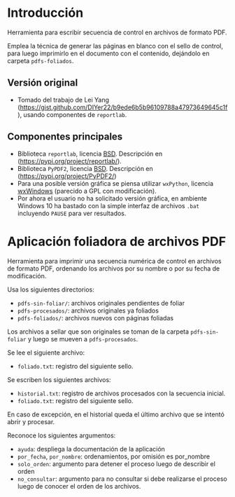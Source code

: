 # Introducción 
Herramienta para escribir secuencia de control en archivos de formato PDF.

Emplea la técnica de generar las páginas en blanco con el sello de control, para luego imprimirlo en el documento con el contenido, dejándolo en carpeta `pdfs-foliados`.

## Versión original
- Tomado del trabajo de Lei Yang (https://gist.github.com/DIYer22/b9ede6b5b96109788a47973649645c1f), usando componentes de `reportlab`.

## Componentes principales
- Biblioteca `reportlab`, licencia [BSD](https://en.wikipedia.org/wiki/BSD_licenses). Descripción en (https://pypi.org/project/reportlab/).
- Biblioteca `PyPDF2`, licencia [BSD](https://en.wikipedia.org/wiki/BSD_licenses). Descripción en (https://pypi.org/project/PyPDF2/)
- Para una posible versión gráfica se piensa utilizar `wxPython`, licencia [wxWindows](https://opensource.org/licenses/wxwindows.php) (parecido a GPL con modificación).
- Por ahora el usuario no ha solicitado versión gráfica, en ambiente Windows 10 ha bastado con la simple interfaz de archivos `.bat` incluyendo `PAUSE` para ver resultados.

# Aplicación foliadora de archivos PDF

 Herramienta para imprimir una secuencia numérica de control en archivos
 de formato PDF, ordenando los archivos por su nombre o por su fecha
 de modificación.

 Usa los siguientes directorios:

 - `pdfs-sin-foliar/`: archivos originales pendientes de foliar
 - `pdfs-procesados/`: archivos originales ya foliados
 - `pdfs-foliados/`: archivos nuevos con páginas foliadas

 Los archivos a sellar que son originales se toman de la carpeta `pdfs-sin-foliar` y luego 
 se mueven a `pdfs-procesados`.

 Se lee el siguiente archivo:

 - `foliado.txt`: registro del siguiente sello.

 Se escriben los siguientes archivos:

  - `historial.txt`: registro de archivos procesados con la secuencia inicial.
  - `foliado.txt`: registro del siguiente sello.

 En caso de excepción, en el historial queda el último archivo que se intentó abrir y procesar.

 Reconoce los siguientes argumentos:

 - `ayuda`: despliega la documentación de la aplicación
 - `por_fecha`, `por_nombre`: ordenamientos, por omisión es por_nombre
 - `solo_orden`: argumento para detener el proceso luego de describir el orden
 - `no_consultar`: argumento para no consultar si debe realizarse el proceso luego
   de conocer el orden de los archivos.

